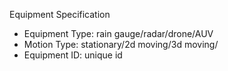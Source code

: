 

Equipment Specification
- Equipment Type:  rain gauge/radar/drone/AUV
- Motion Type: stationary/2d moving/3d moving/
- Equipment ID: unique id 
 